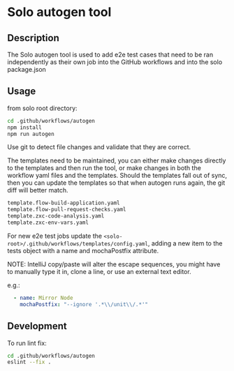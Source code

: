 # Solo autogen tool

## Description

The Solo autogen tool is used to add e2e test cases that need to be ran independently as their own job into the GitHub workflows and into the solo package.json

## Usage

from solo root directory:

```bash
cd .github/workflows/autogen
npm install
npm run autogen
```

Use git to detect file changes and validate that they are correct.

The templates need to be maintained, you can either make changes directly to the templates and then run the tool, or make changes in both the workflow yaml files and the templates.  Should the templates fall out of sync, then you can update the templates so that when autogen runs again, the git diff will better match.

```bash
template.flow-build-application.yaml
template.flow-pull-request-checks.yaml
template.zxc-code-analysis.yaml
template.zxc-env-vars.yaml
```

For new e2e test jobs update the `<solo-root>/.github/workflows/templates/config.yaml`, adding a new item to the tests object with a name and mochaPostfix attribute.

NOTE: IntelliJ copy/paste will alter the escape sequences, you might have to manually type it in, clone a line, or use an external text editor.

e.g.:

```yaml
  - name: Mirror Node
    mochaPostfix: "--ignore '.*\\/unit\\/.*'"

```

## Development

To run lint fix:

```bash
cd .github/workflows/autogen
eslint --fix .
```
